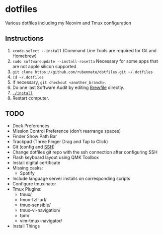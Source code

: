# dotfiles
Various dotfiles including my Neovim and Tmux configuration

## Instructions
1. `xcode-select --install` (Command Line Tools are required for Git and Homebrew)
2. `sudo softwareupdate --install-rosetta` Necessary for some apps that are not apple silicon supported
3. `git clone https://github.com/rubenmate/dotfiles.git ~/.dotfiles`
4. `cd ~/.dotfiles`
5. If necessary, `git checkout <another_branch>`.
6. Do one last Software Audit by editing [Brewfile](Brewfile) directly.
7. [`./install`](install)
8. Restart computer.
## TODO
- Dock Preferences
- Mission Control Preference (don't rearrange spaces)
- Finder Show Path Bar
- Trackpad (Three Finger Drag and Tap to Click) 
- Git (config and [SSH](https://docs.github.com/en/authentication/connecting-to-github-with-ssh/about-ssh)) 
- Change dotfiles git repo with the ssh connection after configuring SSH
- Flash keyboard layout using QMK Toolbox
- Install digital certificate
- Missing casks:
    - Spotify
- Include language server installs on corresponding scripts
- Configure tmuxinator
- Tmux Plugins:
    - tmux/
    - tmux-fzf-url/
    - tmux-sensible/
    - tmux-vi-navigation/
    - tpm/
    - vim-tmux-navigator/
- Install Things
